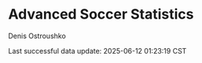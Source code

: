 # Advanced Soccer Statistics
Denis Ostroushko

<!-- gfm -->

Last successful data update: 2025-06-12 01:23:19 CST

